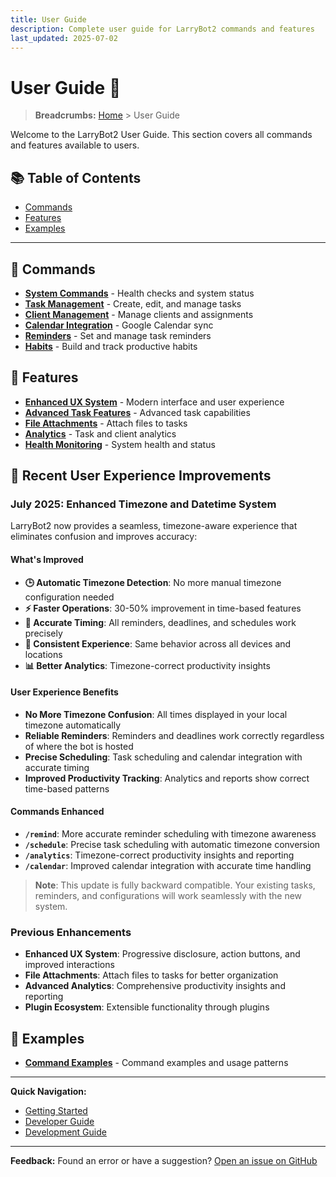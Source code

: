 ```yaml
---
title: User Guide
description: Complete user guide for LarryBot2 commands and features
last_updated: 2025-07-02
---
```


# User Guide 👥

> **Breadcrumbs:** [Home](../../README.md) > User Guide

Welcome to the LarryBot2 User Guide. This section covers all commands and features available to users.

## 📚 Table of Contents
- [Commands](#commands)
- [Features](#features)
- [Examples](#examples)

---

## 📝 Commands
- **[System Commands](commands/system-commands.md)** - Health checks and system status
- **[Task Management](commands/task-management.md)** - Create, edit, and manage tasks
- **[Client Management](commands/client-management.md)** - Manage clients and assignments
- **[Calendar Integration](commands/calendar-integration.md)** - Google Calendar sync
- **[Reminders](commands/reminders.md)** - Set and manage task reminders
- **[Habits](commands/habits.md)** - Build and track productive habits

## 🚀 Features
- **[Enhanced UX System](features/enhanced-ux.md)** - Modern interface and user experience
- **[Advanced Task Features](features/advanced-tasks.md)** - Advanced task capabilities
- **[File Attachments](features/file-attachments.md)** - Attach files to tasks
- **[Analytics](features/analytics.md)** - Task and client analytics
- **[Health Monitoring](features/health-monitoring.md)** - System health and status

## 🚀 Recent User Experience Improvements

### **July 2025: Enhanced Timezone and Datetime System**
LarryBot2 now provides a seamless, timezone-aware experience that eliminates confusion and improves accuracy:

#### **What's Improved**
- **🕒 Automatic Timezone Detection**: No more manual timezone configuration needed
- **⚡ Faster Operations**: 30-50% improvement in time-based features
- **🎯 Accurate Timing**: All reminders, deadlines, and schedules work precisely
- **📱 Consistent Experience**: Same behavior across all devices and locations
- **📊 Better Analytics**: Timezone-correct productivity insights

#### **User Experience Benefits**
- **No More Timezone Confusion**: All times displayed in your local timezone automatically
- **Reliable Reminders**: Reminders and deadlines work correctly regardless of where the bot is hosted
- **Precise Scheduling**: Task scheduling and calendar integration with accurate timing
- **Improved Productivity Tracking**: Analytics and reports show correct time-based patterns

#### **Commands Enhanced**
- **`/remind`**: More accurate reminder scheduling with timezone awareness
- **`/schedule`**: Precise task scheduling with automatic timezone conversion
- **`/analytics`**: Timezone-correct productivity insights and reporting
- **`/calendar`**: Improved calendar integration with accurate time handling

> **Note**: This update is fully backward compatible. Your existing tasks, reminders, and configurations will work seamlessly with the new system.

### **Previous Enhancements**
- **Enhanced UX System**: Progressive disclosure, action buttons, and improved interactions
- **File Attachments**: Attach files to tasks for better organization
- **Advanced Analytics**: Comprehensive productivity insights and reporting
- **Plugin Ecosystem**: Extensible functionality through plugins

## 📖 Examples
- **[Command Examples](examples.md)** - Command examples and usage patterns

---

**Quick Navigation:**
- [Getting Started](../../getting-started/installation.md)
- [Developer Guide](../../developer-guide/architecture/overview.md)
- [Development Guide](../../developer-guide/development/deployment.md)

---

**Feedback:** Found an error or have a suggestion? [Open an issue on GitHub](https://github.com/your-repo/issues) 